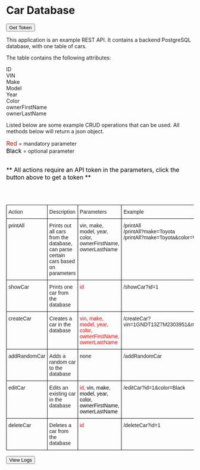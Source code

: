 <html>

<h1>Car Database</h1>

<form class="button_to" method="get" action="/token/new"><input type="submit" value="Get Token" /></form>

<p>This application is an example REST API. It contains a backend PostgreSQL database, with one table of cars.</p>

<p>The table contains the following attributes:</p>

<p>ID
<br />VIN
<br />Make
<br />Model
<br />Year
<br />Color
<br />ownerFirstName
<br />ownerLastName</p>

<p>Listed below are some example CRUD operations that can be used. All methods below will return a json object.</p>

<font size="3" color="red">Red</font> = mandatory parameter
<br />
<font size="3" color="black">Black</font> = optional parameter
<br />
<br />

<font size="3" color="black">** All actions require an API token in the parameters, click the button above to get a token **</font>

<br />
<br />

<style type="text/css">
.tg  {border-collapse:collapse;border-spacing:0;}
.tg td{font-family:Arial, sans-serif;font-size:14px;padding:10px 5px;border-style:solid;border-width:1px;overflow:hidden;word-break:normal;border-color:black;}
.tg th{font-family:Arial, sans-serif;font-size:14px;font-weight:normal;padding:10px 5px;border-style:solid;border-width:1px;overflow:hidden;word-break:normal;border-color:black;}
.tg .tg-viqs{color:#fe0000;text-align:left;vertical-align:top}
.tg .tg-0lax{text-align:left;vertical-align:top}
</style>
<table class="tg">
  <tr>
    <th class="tg-0lax">Action</th>
    <th class="tg-0lax">Description</th>
    <th class="tg-0lax">Parameters</th>
    <th class="tg-0lax">Example</th>
  </tr>
  <tr>
    <td class="tg-0lax">printAll</td>
    <td class="tg-0lax">Prints out all cars from the database, can parse certain cars based on parameters</td>
    <td class="tg-0lax">vin, make, model, year, color, ownerFirstName, ownerLastName</td>
    <td class="tg-0lax">/printAll<br>/printAll?make=Toyota<br>/printAll?make=Toyota&amp;color=White<br></td>
  </tr>
  <tr>
    <td class="tg-0lax">showCar</td>
    <td class="tg-0lax">Prints one car from the database</td>
    <td class="tg-viqs">id</td>
    <td class="tg-0lax">/showCar?id=1</td>
  </tr>
  <tr>
    <td class="tg-0lax">createCar</td>
    <td class="tg-0lax">Creates a car in the database</td>
    <td class="tg-0lax"><span style="color:rgb(254, 0, 0)">vin, make, model, year, color, ownerFirstName, ownerLastName</span></td>
    <td class="tg-0lax">/createCar?vin=1GNDT13Z7M2303951&amp;make=Ford&amp;model=Explorer&amp;year=1997&amp;color=Green&amp;ownerFirstName=Jeff&amp;ownerLastName=Adams</td>
  </tr>
  <tr>
    <td class="tg-0lax">addRandomCar</td>
    <td class="tg-0lax">Adds a random car to the database</td>
    <td class="tg-0lax">none</td>
    <td class="tg-0lax">/addRandomCar</td>
  </tr>
  <tr>
    <td class="tg-0lax">editCar</td>
    <td class="tg-0lax">Edits an existing car in the database</td>
    <td class="tg-viqs">id, <span style="color:rgb(0, 0, 0)">vin, make, model, year, color, ownerFirstName, ownerLastName</span></td>
    <td class="tg-0lax">/editCar?id=1&amp;color=Black</td>
  </tr>
  <tr>
    <td class="tg-0lax">deleteCar</td>
    <td class="tg-0lax">Deletes a car from the database</td>
    <td class="tg-0lax"><span style="color:rgb(254, 0, 0)">id</span></td>
    <td class="tg-0lax">/deleteCar?id=1</td>
  </tr>
</table>

<form class="button_to" method="get" action="/logs"><input type="submit" value="View Logs" /></form>
  </body>
</html>
